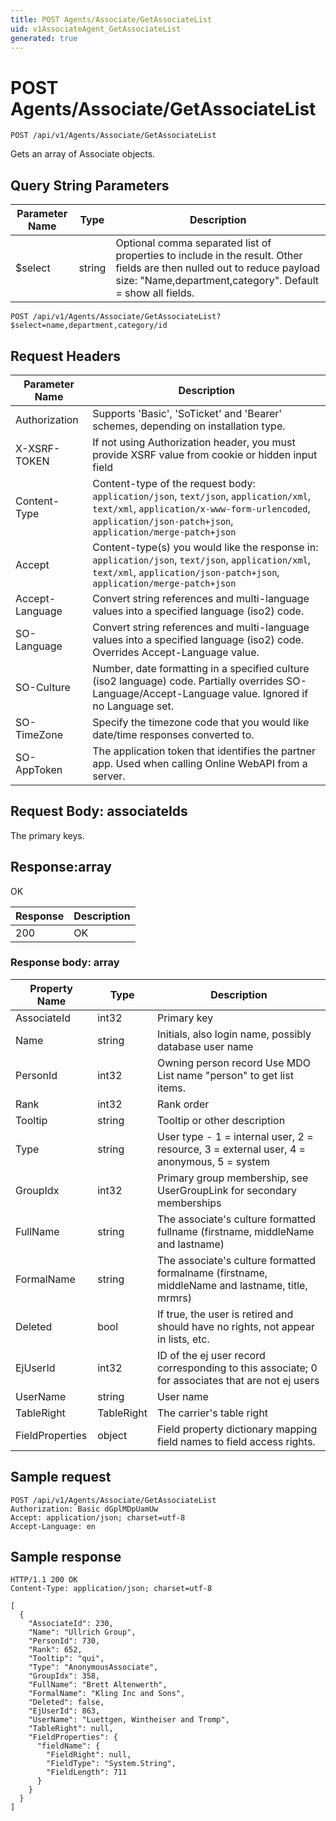 ```yaml
---
title: POST Agents/Associate/GetAssociateList
uid: v1AssociateAgent_GetAssociateList
generated: true
---
```


# POST Agents/Associate/GetAssociateList

```http
POST /api/v1/Agents/Associate/GetAssociateList
```

Gets an array of Associate objects.







## Query String Parameters

| Parameter Name | Type |  Description |
|----------------|------|--------------|
| $select | string |  Optional comma separated list of properties to include in the result. Other fields are then nulled out to reduce payload size: "Name,department,category". Default = show all fields. |

```http
POST /api/v1/Agents/Associate/GetAssociateList?$select=name,department,category/id
```


## Request Headers

| Parameter Name | Description |
|----------------|-------------|
| Authorization  | Supports 'Basic', 'SoTicket' and 'Bearer' schemes, depending on installation type. |
| X-XSRF-TOKEN   | If not using Authorization header, you must provide XSRF value from cookie or hidden input field |
| Content-Type | Content-type of the request body: `application/json`, `text/json`, `application/xml`, `text/xml`, `application/x-www-form-urlencoded`, `application/json-patch+json`, `application/merge-patch+json` |
| Accept         | Content-type(s) you would like the response in: `application/json`, `text/json`, `application/xml`, `text/xml`, `application/json-patch+json`, `application/merge-patch+json` |
| Accept-Language | Convert string references and multi-language values into a specified language (iso2) code. |
| SO-Language | Convert string references and multi-language values into a specified language (iso2) code. Overrides Accept-Language value. |
| SO-Culture | Number, date formatting in a specified culture (iso2 language) code. Partially overrides SO-Language/Accept-Language value. Ignored if no Language set. |
| SO-TimeZone | Specify the timezone code that you would like date/time responses converted to. |
| SO-AppToken | The application token that identifies the partner app. Used when calling Online WebAPI from a server. |

## Request Body: associateIds 

The primary keys. 


## Response:array

OK

| Response | Description |
|----------------|-------------|
| 200 | OK |

### Response body: array

| Property Name | Type |  Description |
|----------------|------|--------------|
| AssociateId | int32 | Primary key |
| Name | string | Initials, also login name, possibly database user name |
| PersonId | int32 | Owning person record  Use MDO List name "person" to get list items. |
| Rank | int32 | Rank order |
| Tooltip | string | Tooltip or other description |
| Type | string | User type - 1 = internal user, 2 = resource, 3 = external user, 4 = anonymous, 5 = system |
| GroupIdx | int32 | Primary group membership, see UserGroupLink for secondary memberships |
| FullName | string | The associate's culture formatted fullname (firstname, middleName and lastname) |
| FormalName | string | The associate's culture formatted formalname (firstname, middleName and lastname, title, mrmrs) |
| Deleted | bool | If true, the user is retired and should have no rights, not appear in lists, etc. |
| EjUserId | int32 | ID of the ej user record corresponding to this associate; 0 for associates that are not ej users |
| UserName | string | User name |
| TableRight | TableRight | The carrier's table right |
| FieldProperties | object | Field property dictionary mapping field names to field access rights. |

## Sample request

```http!
POST /api/v1/Agents/Associate/GetAssociateList
Authorization: Basic dGplMDpUamUw
Accept: application/json; charset=utf-8
Accept-Language: en
```

## Sample response

```http_
HTTP/1.1 200 OK
Content-Type: application/json; charset=utf-8

[
  {
    "AssociateId": 230,
    "Name": "Ullrich Group",
    "PersonId": 730,
    "Rank": 652,
    "Tooltip": "qui",
    "Type": "AnonymousAssociate",
    "GroupIdx": 358,
    "FullName": "Brett Altenwerth",
    "FormalName": "Kling Inc and Sons",
    "Deleted": false,
    "EjUserId": 863,
    "UserName": "Luettgen, Wintheiser and Tromp",
    "TableRight": null,
    "FieldProperties": {
      "fieldName": {
        "FieldRight": null,
        "FieldType": "System.String",
        "FieldLength": 711
      }
    }
  }
]
```